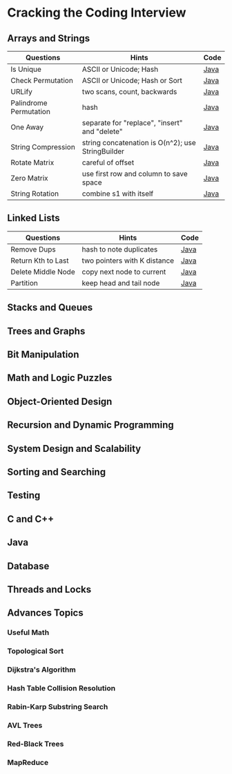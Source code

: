 # Cracking the Coding Interview

## Arrays and Strings

| Questions         | Hints                 | Code |
| ---------         | ----------------------| -----|
| Is Unique         | ASCII or Unicode; Hash       | [Java](src/Q1_Arrays_and_Strings/Q1_1_IsUnique) |
| Check Permutation | ASCII or Unicode; Hash or Sort| [Java](src/Q1_Arrays_and_Strings/Q1_2_CheckPermutation) |
| URLify            | two scans, count, backwards | [Java](src/Q1_Arrays_and_Strings/Q1_3_URLify) |
| Palindrome Permutation | hash            | [Java](src/Q1_Arrays_and_Strings/Q1_4_Palindrome) |
| One Away          | separate for "replace", "insert" and "delete"     | [Java](src/Q1_Arrays_and_Strings/Q1_5_OneAway) |
| String Compression | string concatenation is O(n^2); use StringBuilder | [Java](src/Q1_Arrays_and_Strings/Q1_6_StringCompression) |
| Rotate Matrix      | careful of offset   | [Java](src/Q1_Arrays_and_Strings/Q1_7_RotateMatrix) |
| Zero Matrix        | use first row and column to save space | [Java](src/Q1_Arrays_and_Strings/Q1_8_ZeroMatrix) |
| String Rotation | combine s1 with itself | [Java](src/Q1_Arrays_and_Strings/Q1_9_StringRotation) |

## Linked Lists

| Questions         | Hints                 | Code |
| ---------         | ----------------------| -----|
| Remove Dups       | hash to note duplicates | [Java](src/Q2_Linked_Lists/Q2_1_RemoveDups) |
| Return Kth to Last| two pointers with K distance| [Java](src/Q2_Linked_Lists/Q2_2_ReturnKthToLast) |
| Delete Middle Node| copy next node to current| [Java](src/Q2_Linked_Lists/Q2_3_DeleteMiddleNode) ||
| Partition         | keep head and tail node | [Java](src/Q2_Linked_Lists/Q2_4_Partition) |

## Stacks and Queues

## Trees and Graphs

## Bit Manipulation

## Math and Logic Puzzles

## Object-Oriented Design

## Recursion and Dynamic Programming

## System Design and Scalability

## Sorting and Searching

## Testing

## C and C++

## Java

## Database

## Threads and Locks

## Advances Topics

### Useful Math

### Topological Sort

### Dijkstra's Algorithm

### Hash Table Collision Resolution

### Rabin-Karp Substring Search

### AVL Trees

### Red-Black Trees

### MapReduce
